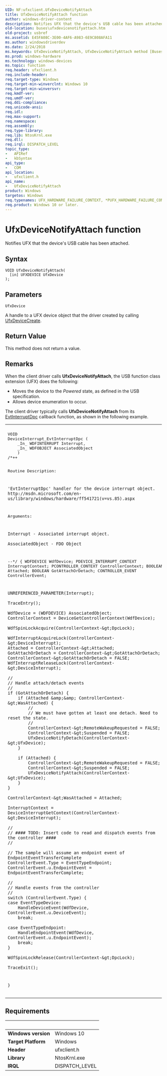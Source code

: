 ```yaml
---
UID: NF:ufxclient.UfxDeviceNotifyAttach
title: UfxDeviceNotifyAttach function
author: windows-driver-content
description: Notifies UFX that the device's USB cable has been attached.
old-location: buses\ufxdevicenotifyattach.htm
old-project: usbref
ms.assetid: E45FA08C-3E00-4AF6-A983-6E9C808AFA11
ms.author: windowsdriverdev
ms.date: 2/24/2018
ms.keywords: UfxDeviceNotifyAttach, UfxDeviceNotifyAttach method [Buses], buses.ufxdevicenotifyattach, ufxclient/UfxDeviceNotifyAttach
ms.prod: windows-hardware
ms.technology: windows-devices
ms.topic: function
req.header: ufxclient.h
req.include-header: 
req.target-type: Windows
req.target-min-winverclnt: Windows 10
req.target-min-winversvr: 
req.kmdf-ver: 
req.umdf-ver: 
req.ddi-compliance: 
req.unicode-ansi: 
req.idl: 
req.max-support: 
req.namespace: 
req.assembly: 
req.type-library: 
req.lib: NtosKrnl.exe
req.dll: 
req.irql: DISPATCH_LEVEL
topic_type:
-	APIRef
-	kbSyntax
api_type:
-	COM
api_location:
-	ufxclient.h
api_name:
-	UfxDeviceNotifyAttach
product: Windows
targetos: Windows
req.typenames: UFX_HARDWARE_FAILURE_CONTEXT, *PUFX_HARDWARE_FAILURE_CONTEXT
req.product: Windows 10 or later.
---
```



# UfxDeviceNotifyAttach function
Notifies UFX that the device's  USB cable has been attached.

## Syntax

````
VOID UfxDeviceNotifyAttach(
  [in] UFXDEVICE UfxDevice
);
````

## Parameters

`UfxDevice`

A handle to a UFX device object that the driver created by calling <a href="..\ufxclient\nf-ufxclient-ufxdevicecreate.md">UfxDeviceCreate</a>.


## Return Value

This method does not return a value.

## Remarks

When the client driver calls <b>UfxDeviceNotifyAttach</b>, the USB function class extension (UFX) does the following:

<ul>
<li>Moves the device to the <i>Powered</i> state, as defined in the USB specification.</li>
<li>Allows device enumeration to occur.</li>
</ul>
The client driver typically calls <b>UfxDeviceNotifyAttach</b> from its <a href="..\wdfinterrupt\nc-wdfinterrupt-evt_wdf_interrupt_dpc.md">EvtInterruptDpc</a> callback function, as shown in the following example.

<div class="code"><span codelanguage=""><table>
<tr>
<th></th>
</tr>
<tr>
<td>
<pre>VOID 
DeviceInterrupt_EvtInterruptDpc (
    _In_ WDFINTERRUPT Interrupt,
    _In_ WDFOBJECT AssociatedObject
    )
/*++

Routine Description:

    'EvtInterruptDpc' handler for the device interrupt object.
    http://msdn.microsoft.com/en-us/library/windows/hardware/ff541721(v=vs.85).aspx

Arguments:

    Interrupt - Associated interrupt object.

    AssociatedObject - FDO Object

--*/
{
    WDFDEVICE WdfDevice;
    PDEVICE_INTERRUPT_CONTEXT InterruptContext;
    PCONTROLLER_CONTEXT ControllerContext;
    BOOLEAN Attached;
    BOOLEAN GotAttachOrDetach;
    CONTROLLER_EVENT ControllerEvent;

    UNREFERENCED_PARAMETER(Interrupt);

    TraceEntry();

    WdfDevice = (WDFDEVICE) AssociatedObject;
    ControllerContext = DeviceGetControllerContext(WdfDevice);

    WdfSpinLockAcquire(ControllerContext-&gt;DpcLock);

    WdfInterruptAcquireLock(ControllerContext-&gt;DeviceInterrupt);
    Attached = ControllerContext-&gt;Attached;
    GotAttachOrDetach = ControllerContext-&gt;GotAttachOrDetach;
    ControllerContext-&gt;GotAttachOrDetach = FALSE;
    WdfInterruptReleaseLock(ControllerContext-&gt;DeviceInterrupt);

    //
    // Handle attach/detach events
    //
    if (GotAttachOrDetach) {
        if (Attached &amp;&amp; ControllerContext-&gt;WasAttached) {
            //
            // We must have gotten at least one detach. Need to reset the state.
            //        
            ControllerContext-&gt;RemoteWakeupRequested = FALSE;
            ControllerContext-&gt;Suspended = FALSE;
            UfxDeviceNotifyDetach(ControllerContext-&gt;UfxDevice);
        }

        if (Attached) {
            ControllerContext-&gt;RemoteWakeupRequested = FALSE;
            ControllerContext-&gt;Suspended = FALSE;
            UfxDeviceNotifyAttach(ControllerContext-&gt;UfxDevice);
        }
    }

    ControllerContext-&gt;WasAttached = Attached;

    InterruptContext = DeviceInterruptGetContext(ControllerContext-&gt;DeviceInterrupt);

    //
    // #### TODO: Insert code to read and dispatch events from the controller ####
    // 

    // The sample will assume an endpoint event of EndpointEventTransferComplete
    ControllerEvent.Type = EventTypeEndpoint;
    ControllerEvent.u.EndpointEvent = EndpointEventTransferComplete;
    
    //
    // Handle events from the controller
    //
    switch (ControllerEvent.Type) {
    case EventTypeDevice:
        HandleDeviceEvent(WdfDevice,  ControllerEvent.u.DeviceEvent);
        break;

    case EventTypeEndpoint:
        HandleEndpointEvent(WdfDevice, ControllerEvent.u.EndpointEvent);
        break;
    }

    WdfSpinLockRelease(ControllerContext-&gt;DpcLock);

    TraceExit();
}</pre>
</td>
</tr>
</table></span></div>

## Requirements
| &nbsp; | &nbsp; |
| ---- |:---- |
| **Windows version** | Windows 10  |
| **Target Platform** | Windows |
| **Header** | ufxclient.h |
| **Library** | NtosKrnl.exe |
| **IRQL** | DISPATCH_LEVEL |